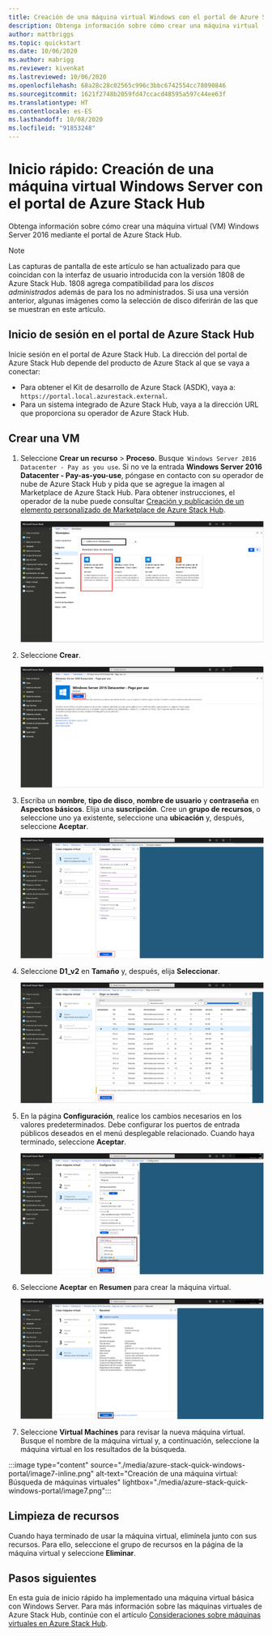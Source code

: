 ```yaml
---
title: Creación de una máquina virtual Windows con el portal de Azure Stack Hub
description: Obtenga información sobre cómo crear una máquina virtual (VM) Windows Server 2016 mediante el portal de Azure Stack Hub.
author: mattbriggs
ms.topic: quickstart
ms.date: 10/06/2020
ms.author: mabrigg
ms.reviewer: kivenkat
ms.lastreviewed: 10/06/2020
ms.openlocfilehash: 68a28c28c02565c996c3bbc6742554cc78090846
ms.sourcegitcommit: 1621f2748b2059fd47ccacd48595a597c44ee63f
ms.translationtype: HT
ms.contentlocale: es-ES
ms.lasthandoff: 10/08/2020
ms.locfileid: "91853248"
---
```

# <a name="quickstart-create-a-windows-server-vm-with-the-azure-stack-hub-portal"></a>Inicio rápido: Creación de una máquina virtual Windows Server con el portal de Azure Stack Hub

Obtenga información sobre cómo crear una máquina virtual (VM) Windows Server 2016 mediante el portal de Azure Stack Hub.

> [!NOTE]  
> Las capturas de pantalla de este artículo se han actualizado para que coincidan con la interfaz de usuario introducida con la versión 1808 de Azure Stack Hub. 1808 agrega compatibilidad para los *discos administrados* además de para los no administrados. Si usa una versión anterior, algunas imágenes como la selección de disco diferirán de las que se muestran en este artículo.  


## <a name="sign-in-to-the-azure-stack-hub-portal"></a>Inicio de sesión en el portal de Azure Stack Hub

Inicie sesión en el portal de Azure Stack Hub. La dirección del portal de Azure Stack Hub depende del producto de Azure Stack al que se vaya a conectar:

* Para obtener el Kit de desarrollo de Azure Stack (ASDK), vaya a: `https://portal.local.azurestack.external`.
* Para un sistema integrado de Azure Stack Hub, vaya a la dirección URL que proporciona su operador de Azure Stack Hub.

## <a name="create-a-vm"></a>Crear una VM

1. Seleccione **Crear un recurso** > **Proceso**. Busque` Windows Server 2016 Datacenter - Pay as you use`.
    Si no ve la entrada **Windows Server 2016 Datacenter - Pay-as-you-use**, póngase en contacto con su operador de nube de Azure Stack Hub y pida que se agregue la imagen al Marketplace de Azure Stack Hub. Para obtener instrucciones, el operador de la nube puede consultar [Creación y publicación de un elemento personalizado de Marketplace de Azure Stack Hub](../operator/azure-stack-create-and-publish-marketplace-item.md).

    ![Windows Server 2016 Datacenter: Pago por uso](./media/azure-stack-quick-windows-portal/image1.png)

1. Seleccione **Crear**.

    ![Creación de un recurso](./media/azure-stack-quick-windows-portal/image2.png)

1. Escriba un **nombre**, **tipo de disco**, **nombre de usuario** y **contraseña** en **Aspectos básicos**. Elija una **suscripción**. Cree un **grupo de recursos**, o seleccione uno ya existente, seleccione una **ubicación** y, después, seleccione **Aceptar**.

    ![Creación de una máquina virtual: Aspectos básicos](./media/azure-stack-quick-windows-portal/image3.png)

1. Seleccione **D1_v2** en **Tamaño** y, después, elija **Seleccionar**.

    ![Creación de una máquina virtual: Tamaño](./media/azure-stack-quick-windows-portal/image4.png)

1. En la página **Configuración**, realice los cambios necesarios en los valores predeterminados. Debe configurar los puertos de entrada públicos deseados en el menú desplegable relacionado. Cuando haya terminado, seleccione **Aceptar**.

    ![Creación de una máquina virtual: Configuración](./media/azure-stack-quick-windows-portal/image5.png)

1. Seleccione **Aceptar** en **Resumen** para crear la máquina virtual.

    ![Creación de una máquina virtual: Resumen](./media/azure-stack-quick-windows-portal/image6.png)

1. Seleccione **Virtual Machines** para revisar la nueva máquina virtual. Busque el nombre de la máquina virtual y, a continuación, seleccione la máquina virtual en los resultados de la búsqueda.

:::image type="content" source="./media/azure-stack-quick-windows-portal/image7-inline.png" alt-text="Creación de una máquina virtual: Búsqueda de máquinas virtuales" lightbox="./media/azure-stack-quick-windows-portal/image7.png":::

## <a name="clean-up-resources"></a>Limpieza de recursos

Cuando haya terminado de usar la máquina virtual, elimínela junto con sus recursos. Para ello, seleccione el grupo de recursos en la página de la máquina virtual y seleccione **Eliminar**.

## <a name="next-steps"></a>Pasos siguientes

En esta guía de inicio rápido ha implementado una máquina virtual básica con Windows Server. Para más información sobre las máquinas virtuales de Azure Stack Hub, continúe con el artículo [Consideraciones sobre máquinas virtuales en Azure Stack Hub](azure-stack-vm-considerations.md).
